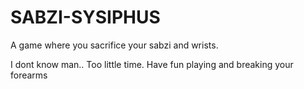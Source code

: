 # SABZI-SYSIPHUS
A game where you sacrifice your sabzi and wrists.

I dont know man.. Too little time. Have fun playing and breaking your forearms
